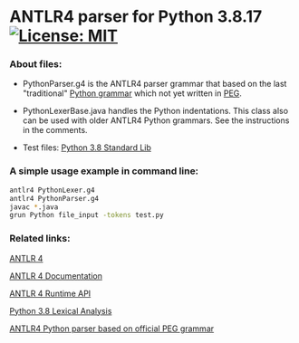 # ANTLR4 parser for Python 3.8.17 &nbsp; [![License: MIT](https://img.shields.io/badge/License-MIT-yellow.svg)](https://opensource.org/licenses/MIT)

### About files:
 - PythonParser.g4
   is the ANTLR4 parser grammar that based on the last "traditional" [Python grammar](https://docs.python.org/3.8/reference/grammar.html) which not yet written in [PEG](https://en.wikipedia.org/wiki/Parsing_expression_grammar).

 - PythonLexerBase.java
   handles the Python indentations.
   This class also can be used with older ANTLR4 Python grammars.
   See the instructions in the comments.
   
 - Test files: [Python 3.8 Standard Lib](http://www.jorkka.net:8082/ruuvi/Python-3.8.0/Lib/)


### A simple usage example in command line:
```bash
antlr4 PythonLexer.g4
antlr4 PythonParser.g4
javac *.java
grun Python file_input -tokens test.py
```


### Related links:
[ANTLR 4](https://www.antlr.org/)

[ANTLR 4 Documentation](https://github.com/antlr/antlr4/tree/master/doc)

[ANTLR 4 Runtime API](https://www.antlr.org/api/Java/)

[Python 3.8 Lexical Analysis](https://docs.python.org/3.8/reference/lexical_analysis.html)

[ANTLR4 Python parser based on official PEG grammar](https://github.com/RobEin/ANTLR4-Python-parser-by-PEG)
